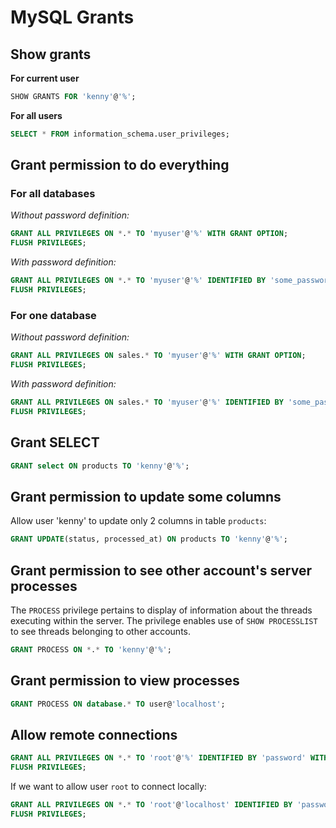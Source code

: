 # MySQL Grants

## Show grants

**For current user**

```sql
SHOW GRANTS FOR 'kenny'@'%';
```

**For all users**

```sql
SELECT * FROM information_schema.user_privileges;
```

## Grant permission to do everything

### For all databases

*Without password definition:*

```sql
GRANT ALL PRIVILEGES ON *.* TO 'myuser'@'%' WITH GRANT OPTION;
FLUSH PRIVILEGES;
```

*With password definition:*

```sql
GRANT ALL PRIVILEGES ON *.* TO 'myuser'@'%' IDENTIFIED BY 'some_password' WITH GRANT OPTION;
FLUSH PRIVILEGES;
```

### For one database

*Without password definition:*

```sql
GRANT ALL PRIVILEGES ON sales.* TO 'myuser'@'%' WITH GRANT OPTION;
FLUSH PRIVILEGES;
```

*With password definition:*

```sql
GRANT ALL PRIVILEGES ON sales.* TO 'myuser'@'%' IDENTIFIED BY 'some_password' WITH GRANT OPTION;
FLUSH PRIVILEGES;
```

## Grant SELECT

```sql
GRANT select ON products TO 'kenny'@'%';
```

## Grant permission to update some columns

Allow user 'kenny' to update only 2 columns in table `products`:

```sql
GRANT UPDATE(status, processed_at) ON products TO 'kenny'@'%';
```

## Grant permission to see other account's server processes

The `PROCESS` privilege pertains to display of information about the threads 
executing within the server. The privilege enables use of `SHOW PROCESSLIST` 
to see threads belonging to other accounts.

```sql
GRANT PROCESS ON *.* TO 'kenny'@'%';
```

## Grant permission to view processes

```sql
GRANT PROCESS ON database.* TO user@'localhost';
```

## Allow remote connections

```sql
GRANT ALL PRIVILEGES ON *.* TO 'root'@'%' IDENTIFIED BY 'password' WITH GRANT OPTION;
FLUSH PRIVILEGES;
```

If we want to allow user `root` to connect locally:

```sql
GRANT ALL PRIVILEGES ON *.* TO 'root'@'localhost' IDENTIFIED BY 'password' WITH GRANT OPTION;
FLUSH PRIVILEGES;
```
